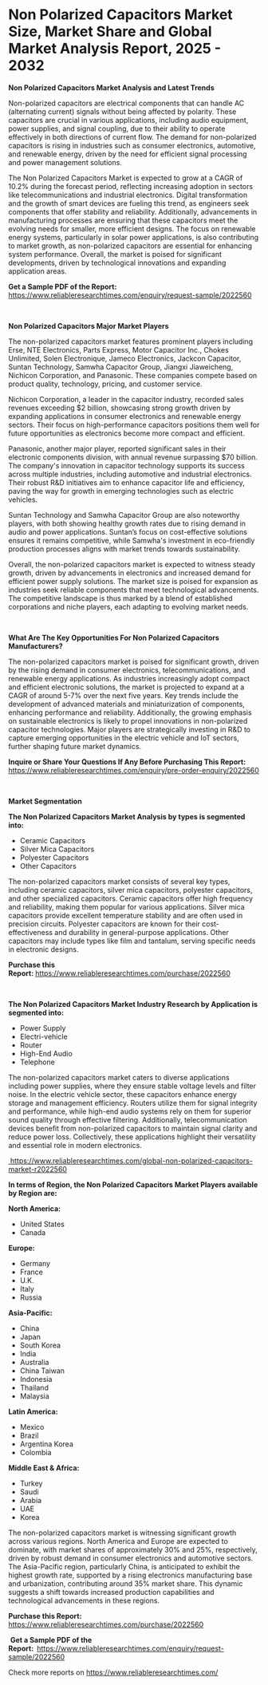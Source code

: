 <p><h1>Non Polarized Capacitors Market Size, Market Share and Global Market Analysis Report, 2025 - 2032</h1></p><p><strong>Non Polarized Capacitors Market Analysis and Latest Trends</strong></p>
<p><p>Non-polarized capacitors are electrical components that can handle AC (alternating current) signals without being affected by polarity. These capacitors are crucial in various applications, including audio equipment, power supplies, and signal coupling, due to their ability to operate effectively in both directions of current flow. The demand for non-polarized capacitors is rising in industries such as consumer electronics, automotive, and renewable energy, driven by the need for efficient signal processing and power management solutions.</p><p>The Non Polarized Capacitors Market is expected to grow at a CAGR of 10.2% during the forecast period, reflecting increasing adoption in sectors like telecommunications and industrial electronics. Digital transformation and the growth of smart devices are fueling this trend, as engineers seek components that offer stability and reliability. Additionally, advancements in manufacturing processes are ensuring that these capacitors meet the evolving needs for smaller, more efficient designs. The focus on renewable energy systems, particularly in solar power applications, is also contributing to market growth, as non-polarized capacitors are essential for enhancing system performance. Overall, the market is poised for significant developments, driven by technological innovations and expanding application areas.</p></p>
<p><strong>Get a Sample PDF of the Report:&nbsp;</strong> <a href="https://www.reliableresearchtimes.com/enquiry/request-sample/2022560?utm_campaign=2989&utm_medium=2&utm_source=Github&utm_content=ia&utm_term=06032025&utm_id=non-polarized-capacitors">https://www.reliableresearchtimes.com/enquiry/request-sample/2022560</a></p>
<p>&nbsp;</p>
<p><strong>Non Polarized Capacitors Major Market Players</strong></p>
<p><p>The non-polarized capacitors market features prominent players including Erse, NTE Electronics, Parts Express, Motor Capacitor Inc., Chokes Unlimited, Solen Electronique, Jameco Electronics, Jackcon Capacitor, Suntan Technology, Samwha Capacitor Group, Jiangxi Jiaweicheng, Nichicon Corporation, and Panasonic. These companies compete based on product quality, technology, pricing, and customer service.</p><p>Nichicon Corporation, a leader in the capacitor industry, recorded sales revenues exceeding $2 billion, showcasing strong growth driven by expanding applications in consumer electronics and renewable energy sectors. Their focus on high-performance capacitors positions them well for future opportunities as electronics become more compact and efficient.</p><p>Panasonic, another major player, reported significant sales in their electronic components division, with annual revenue surpassing $70 billion. The company's innovation in capacitor technology supports its success across multiple industries, including automotive and industrial electronics. Their robust R&D initiatives aim to enhance capacitor life and efficiency, paving the way for growth in emerging technologies such as electric vehicles.</p><p>Suntan Technology and Samwha Capacitor Group are also noteworthy players, with both showing healthy growth rates due to rising demand in audio and power applications. Suntan’s focus on cost-effective solutions ensures it remains competitive, while Samwha's investment in eco-friendly production processes aligns with market trends towards sustainability.</p><p>Overall, the non-polarized capacitors market is expected to witness steady growth, driven by advancements in electronics and increased demand for efficient power supply solutions. The market size is poised for expansion as industries seek reliable components that meet technological advancements. The competitive landscape is thus marked by a blend of established corporations and niche players, each adapting to evolving market needs.</p></p>
<p>&nbsp;</p>
<p><strong>What Are The Key Opportunities For Non Polarized Capacitors Manufacturers?</strong></p>
<p><p>The non-polarized capacitors market is poised for significant growth, driven by the rising demand in consumer electronics, telecommunications, and renewable energy applications. As industries increasingly adopt compact and efficient electronic solutions, the market is projected to expand at a CAGR of around 5-7% over the next five years. Key trends include the development of advanced materials and miniaturization of components, enhancing performance and reliability. Additionally, the growing emphasis on sustainable electronics is likely to propel innovations in non-polarized capacitor technologies. Major players are strategically investing in R&D to capture emerging opportunities in the electric vehicle and IoT sectors, further shaping future market dynamics.</p></p>
<p><strong>Inquire or Share Your Questions If Any Before Purchasing This Report:</strong> <a href="https://www.reliableresearchtimes.com/enquiry/pre-order-enquiry/2022560?utm_campaign=2989&utm_medium=2&utm_source=Github&utm_content=ia&utm_term=06032025&utm_id=non-polarized-capacitors">https://www.reliableresearchtimes.com/enquiry/pre-order-enquiry/2022560</a></p>
<p>&nbsp;</p>
<p><strong>Market Segmentation</strong></p>
<p><strong>The Non Polarized Capacitors Market Analysis by types is segmented into:</strong></p>
<p><ul><li>Ceramic Capacitors</li><li>Silver Mica Capacitors</li><li>Polyester Capacitors</li><li>Other Capacitors</li></ul></p>
<p><p>The non-polarized capacitors market consists of several key types, including ceramic capacitors, silver mica capacitors, polyester capacitors, and other specialized capacitors. Ceramic capacitors offer high frequency and reliability, making them popular for various applications. Silver mica capacitors provide excellent temperature stability and are often used in precision circuits. Polyester capacitors are known for their cost-effectiveness and durability in general-purpose applications. Other capacitors may include types like film and tantalum, serving specific needs in electronic designs.</p></p>
<p><strong>Purchase this Report:&nbsp;</strong><a href="https://www.reliableresearchtimes.com/purchase/2022560?utm_campaign=2989&utm_medium=2&utm_source=Github&utm_content=ia&utm_term=06032025&utm_id=non-polarized-capacitors">https://www.reliableresearchtimes.com/purchase/2022560</a></p>
<p>&nbsp;</p>
<p><strong>The Non Polarized Capacitors Market Industry Research by Application is segmented into:</strong></p>
<p><ul><li>Power Supply</li><li>Electri-vehicle</li><li>Router</li><li>High-End Audio</li><li>Telephone</li></ul></p>
<p><p>The non-polarized capacitors market caters to diverse applications including power supplies, where they ensure stable voltage levels and filter noise. In the electric vehicle sector, these capacitors enhance energy storage and management efficiency. Routers utilize them for signal integrity and performance, while high-end audio systems rely on them for superior sound quality through effective filtering. Additionally, telecommunication devices benefit from non-polarized capacitors to maintain signal clarity and reduce power loss. Collectively, these applications highlight their versatility and essential role in modern electronics.</p></p>
<p><a href="https://www.reliableresearchtimes.com/global-non-polarized-capacitors-market-r2022560?utm_campaign=2989&utm_medium=2&utm_source=Github&utm_content=ia&utm_term=06032025&utm_id=non-polarized-capacitors">&nbsp;https://www.reliableresearchtimes.com/global-non-polarized-capacitors-market-r2022560</a></p>
<p><strong>In terms of Region, the Non Polarized Capacitors Market Players available by Region are:</strong></p>
<p>
    <p> <strong> North America: </strong>
        <ul>
            <li>United States</li>
            <li>Canada</li>
        </ul>
        </p> 
    <p> <strong> Europe: </strong>
        <ul>
            <li>Germany</li>
            <li>France</li>
            <li>U.K.</li>
            <li>Italy</li>
            <li>Russia</li>
        </ul>
        </p> 
    <p> <strong> Asia-Pacific: </strong>
        <ul>
            <li>China</li>
            <li>Japan</li>
            <li>South Korea</li>
            <li>India</li>
            <li>Australia</li>
            <li>China Taiwan</li>
            <li>Indonesia</li>
            <li>Thailand</li>
            <li>Malaysia</li>
        </ul>
        </p> 
    <p> <strong> Latin America: </strong>
        <ul>
            <li>Mexico</li>
            <li>Brazil</li>
            <li>Argentina Korea</li>
            <li>Colombia</li>
        </ul>
        </p> 
    <p> <strong> Middle East & Africa: </strong>
        <ul>
            <li>Turkey</li>
            <li>Saudi</li>
            <li>Arabia</li>
            <li>UAE</li>
            <li>Korea</li>
        </ul>
    </p>
    </p>
<p><p>The non-polarized capacitors market is witnessing significant growth across various regions. North America and Europe are expected to dominate, with market shares of approximately 30% and 25%, respectively, driven by robust demand in consumer electronics and automotive sectors. The Asia-Pacific region, particularly China, is anticipated to exhibit the highest growth rate, supported by a rising electronics manufacturing base and urbanization, contributing around 35% market share. This dynamic suggests a shift towards increased production capabilities and technological advancements in these regions.</p></p>
<p><strong>Purchase this Report: </strong><a href="https://www.reliableresearchtimes.com/purchase/2022560?utm_campaign=2989&utm_medium=2&utm_source=Github&utm_content=ia&utm_term=06032025&utm_id=non-polarized-capacitors">https://www.reliableresearchtimes.com/purchase/2022560</a></p>
<p>&nbsp;<strong>Get a Sample PDF of the Report:&nbsp;&nbsp;</strong><a href="https://www.reliableresearchtimes.com/enquiry/request-sample/2022560?utm_campaign=2989&utm_medium=2&utm_source=Github&utm_content=ia&utm_term=06032025&utm_id=non-polarized-capacitors">https://www.reliableresearchtimes.com/enquiry/request-sample/2022560</a></p>
<p><strong></strong></p>
<p>Check more reports on <a href="https://www.reliableresearchtimes.com/?utm_campaign=2989&utm_medium=2&utm_source=Github&utm_content=ia&utm_term=06032025&utm_id=non-polarized-capacitors">https://www.reliableresearchtimes.com/</a></p>